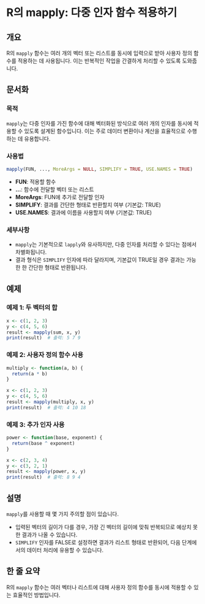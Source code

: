 <!--
Meta Description: # R의 mapply: 다중 인자 함수 적용하기 ## 개요 R의 `mapply` 함수는 여러 개의 벡터 또는 리스트를 동시에 입력으로 받아 사용자 정의 함수를 적용하는 데 사용됩니다. 이는 반복적인 작업을 간결하게 처리할 수 있도록 도와줍니다. ## 문서화 ### 목적...
Meta Keywords: mapply, result, 인자를, simplify, true
-->

# R의 mapply: 다중 인자 함수 적용하기

## 개요
R의 `mapply` 함수는 여러 개의 벡터 또는 리스트를 동시에 입력으로 받아 사용자 정의 함수를 적용하는 데 사용됩니다. 이는 반복적인 작업을 간결하게 처리할 수 있도록 도와줍니다.

## 문서화
### 목적
`mapply`는 다중 인자를 가진 함수에 대해 벡터화된 방식으로 여러 개의 인자를 동시에 적용할 수 있도록 설계된 함수입니다. 이는 주로 데이터 변환이나 계산을 효율적으로 수행하는 데 유용합니다.

### 사용법
```R
mapply(FUN, ..., MoreArgs = NULL, SIMPLIFY = TRUE, USE.NAMES = TRUE)
```

- **FUN**: 적용할 함수
- **...**: 함수에 전달할 벡터 또는 리스트
- **MoreArgs**: FUN에 추가로 전달할 인자
- **SIMPLIFY**: 결과를 간단한 형태로 반환할지 여부 (기본값: TRUE)
- **USE.NAMES**: 결과에 이름을 사용할지 여부 (기본값: TRUE)

### 세부사항
- `mapply`는 기본적으로 `lapply`와 유사하지만, 다중 인자를 처리할 수 있다는 점에서 차별화됩니다.
- 결과 형식은 `SIMPLIFY` 인자에 따라 달라지며, 기본값이 TRUE일 경우 결과는 가능한 한 간단한 형태로 반환됩니다.

## 예제
### 예제 1: 두 벡터의 합
```R
x <- c(1, 2, 3)
y <- c(4, 5, 6)
result <- mapply(sum, x, y)
print(result)  # 출력: 5 7 9
```

### 예제 2: 사용자 정의 함수 사용
```R
multiply <- function(a, b) {
  return(a * b)
}

x <- c(1, 2, 3)
y <- c(4, 5, 6)
result <- mapply(multiply, x, y)
print(result)  # 출력: 4 10 18
```

### 예제 3: 추가 인자 사용
```R
power <- function(base, exponent) {
  return(base ^ exponent)
}

x <- c(2, 3, 4)
y <- c(3, 2, 1)
result <- mapply(power, x, y)
print(result)  # 출력: 8 9 4
```

## 설명
`mapply`를 사용할 때 몇 가지 주의할 점이 있습니다. 
- 입력된 벡터의 길이가 다를 경우, 가장 긴 벡터의 길이에 맞춰 반복되므로 예상치 못한 결과가 나올 수 있습니다.
- `SIMPLIFY` 인자를 FALSE로 설정하면 결과가 리스트 형태로 반환되어, 다음 단계에서의 데이터 처리에 유용할 수 있습니다.

## 한 줄 요약
R의 `mapply` 함수는 여러 벡터나 리스트에 대해 사용자 정의 함수를 동시에 적용할 수 있는 효율적인 방법입니다.
